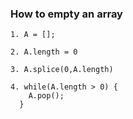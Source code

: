   ### How to empty an array

	1. A = [];

	2. A.length = 0

	3. A.splice(0,A.length)

	4. while(A.length > 0) {
        A.pop();
      }
